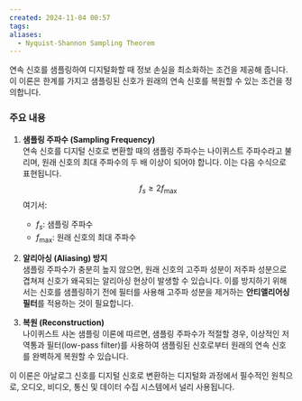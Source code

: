 ```yaml
---
created: 2024-11-04 00:57
tags: 
aliases:
  - Nyquist-Shannon Sampling Theorem
---
```

연속 신호를 샘플링하여 디지털화할 때 정보 손실을 최소화하는 조건을 제공해 줍니다. 
이 이론은 한계를 가지고 샘플링된 신호가 원래의 연속 신호를 복원할 수 있는 조건을 정의합니다.

### 주요 내용
1. **샘플링 주파수 (Sampling Frequency)**  
   연속 신호를 디지털 신호로 변환할 때의 샘플링 주파수는 나이퀴스트 주파수라고 불리며, 원래 신호의 최대 주파수의 두 배 이상이 되어야 합니다. 이는 다음 수식으로 표현됩니다.
   $$f_s \geq 2f_{\text{max}}$$
   여기서:
   - $f_s$: 샘플링 주파수
   - $f_{\text{max}}$: 원래 신호의 최대 주파수

2. **알리아싱 (Aliasing) 방지**  
   샘플링 주파수가 충분히 높지 않으면, 원래 신호의 고주파 성분이 저주파 성분으로 겹쳐져 신호가 왜곡되는 알리아싱 현상이 발생할 수 있습니다. 이를 방지하기 위해서는 신호를 샘플링하기 전에 필터를 사용해 고주파 성분을 제거하는 **안티앨리어싱 필터**를 적용하는 것이 필요합니다.

3. **복원 (Reconstruction)**  
   나이퀴스트 샤논 샘플링 이론에 따르면, 샘플링 주파수가 적절할 경우, 이상적인 저역통과 필터(low-pass filter)를 사용하여 샘플링된 신호로부터 원래의 연속 신호를 완벽하게 복원할 수 있습니다.

이 이론은 아날로그 신호를 디지털 신호로 변환하는 디지털화 과정에서 필수적인 원칙으로, 오디오, 비디오, 통신 및 데이터 수집 시스템에서 널리 사용됩니다.